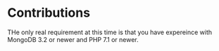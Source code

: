 # Contributions 

THe only real requirement at this time is that you have expereince with MongoDB 3.2 or newer and PHP 7.1 or newer.
